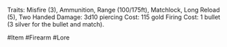 Traits: Misfire (3), Ammunition, Range (100/175ft), Matchlock, Long Reload (5), Two Handed
Damage: 3d10 piercing
Cost: 115 gold
Firing Cost: 1 bullet (3 silver for the bullet and match).

#Item #Firearm #Lore